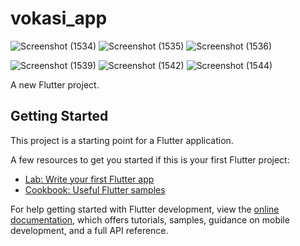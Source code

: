 # vokasi_app

![Screenshot (1534)](https://user-images.githubusercontent.com/92225262/233218240-255875a5-2153-436b-a0cd-0eaceaa52be3.png)
![Screenshot (1535)](https://user-images.githubusercontent.com/92225262/233218236-91707f35-b0eb-447f-8561-ada9e90c7d72.png)
![Screenshot (1536)](https://user-images.githubusercontent.com/92225262/233218234-e2885bf8-023f-4ecd-989f-8c73b35886f1.png)

![Screenshot (1539)](https://user-images.githubusercontent.com/92225262/233218229-247dba94-269e-4565-a4b7-3c31a17918fd.png)
![Screenshot (1542)](https://user-images.githubusercontent.com/92225262/233218227-4651b580-4031-42f0-bb6e-e852cdd7abad.png)
![Screenshot (1544)](https://user-images.githubusercontent.com/92225262/233218218-2b65f531-5674-4169-9747-0c96960269dc.png)


A new Flutter project.

## Getting Started

This project is a starting point for a Flutter application.

A few resources to get you started if this is your first Flutter project:

- [Lab: Write your first Flutter app](https://docs.flutter.dev/get-started/codelab)
- [Cookbook: Useful Flutter samples](https://docs.flutter.dev/cookbook)

For help getting started with Flutter development, view the
[online documentation](https://docs.flutter.dev/), which offers tutorials,
samples, guidance on mobile development, and a full API reference.

